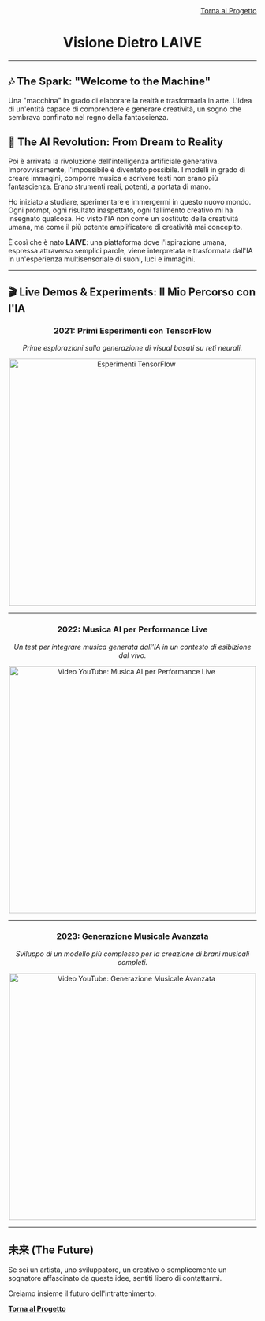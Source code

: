 <div align="right">
  <a href="README_IT.md">Torna al Progetto</a>
</div>

<div align="center">
  <h1>Visione Dietro LAIVE</h1>
</div>

---

## 🎶 The Spark: "Welcome to the Machine"

Una "macchina" in grado di elaborare la realtà e trasformarla in arte. L'idea di un'entità capace di comprendere e generare creatività, un sogno che sembrava confinato nel regno della fantascienza.

## 🤖 The AI Revolution: From Dream to Reality

Poi è arrivata la rivoluzione dell'intelligenza artificiale generativa. Improvvisamente, l'impossibile è diventato possibile. I modelli in grado di creare immagini, comporre musica e scrivere testi non erano più fantascienza. Erano strumenti reali, potenti, a portata di mano.

Ho iniziato a studiare, sperimentare e immergermi in questo nuovo mondo. Ogni prompt, ogni risultato inaspettato, ogni fallimento creativo mi ha insegnato qualcosa. Ho visto l'IA non come un sostituto della creatività umana, ma come il più potente amplificatore di creatività mai concepito.

È così che è nato **LAIVE**: una piattaforma dove l'ispirazione umana, espressa attraverso semplici parole, viene interpretata e trasformata dall'IA in un'esperienza multisensoriale di suoni, luci e immagini.

---

## 🎬 Live Demos & Experiments: Il Mio Percorso con l'IA

<div align="center">

### 2021: Primi Esperimenti con TensorFlow
*Prime esplorazioni sulla generazione di visual basati su reti neurali.*

<img src="https://raw.githubusercontent.com/ninuxi/laive-interactive-ai-experience/main/files/tensogif.gif" alt="Esperimenti TensorFlow" width="500">

---

### 2022: Musica AI per Performance Live
*Un test per integrare musica generata dall'IA in un contesto di esibizione dal vivo.*

<a href="https://www.youtube.com/watch?v=83zpR2cErOo" target="_blank">
  <img src="https://img.youtube.com/vi/83zpR2cErOo/0.jpg" alt="Video YouTube: Musica AI per Performance Live" width="500">
</a>

---

### 2023: Generazione Musicale Avanzata
*Sviluppo di un modello più complesso per la creazione di brani musicali completi.*

<a href="https://www.youtube.com/watch?v=2lMzbmsVXbE" target="_blank">
  <img src="https://img.youtube.com/vi/2lMzbmsVXbE/0.jpg" alt="Video YouTube: Generazione Musicale Avanzata" width="500">
</a>

</div>

---

## 未来 (The Future)

Se sei un artista, uno sviluppatore, un creativo o semplicemente un sognatore affascinato da queste idee, sentiti libero di contattarmi.

Creiamo insieme il futuro dell'intrattenimento.

**[Torna al Progetto](README_IT.md)**
